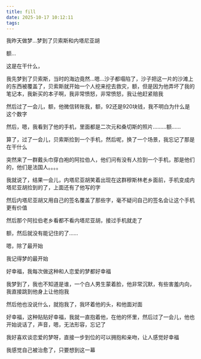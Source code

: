 ```yaml
---
title: fill
date: 2025-10-17 10:12:11
tags:
---
```

我昨天做梦…梦到了贝索斯和内塔尼亚胡

额…

这是在干什么，

我先梦到了贝索斯，当时的海边竟然…嗯…沙子都塌陷了，沙子把这一片的沙滩上的东西被覆盖了，贝索斯就开始一个人挖来挖去救灾，额，但是因为他弄坏了我的笔记本，我新买的本子啊，我非常愤怒，非常愤怒，我让他赶紧赔我

然后过了一会儿，额，他微信转账我，额，92还是920块钱，我不明白为什么是这个数字

然后，嗯，我看到了他的手机，里面都是二次元和桑切斯的照片………额……

算了，过了一会儿，贝索斯捡到一个手机，然后呢，换了一个场景，我忘记了那是在干什么

突然来了一群戴头巾穿白袍的阿拉伯人，他们问有没有人捡到一个手机，那是他们的，他们是法国人。。。。

我就说了，结果一会儿，内塔尼亚胡笑着出现在这群穆斯林老乡面前，手机变成内塔尼亚胡捡到的了，上面还有了他写的字

然后内塔尼亚胡又用自己的签名覆盖了那些字，毫不疑问自己的签名会让这个手机更有价值

然后那个阿拉伯老乡看都不看内塔尼亚胡，接过手机就走了

额，然后就没有能记住的了……

嗯，除了最开始

我记得梦的最开始

好幸福，我每次做这种和人恋爱的梦都好幸福

我梦到了，我也不知道是谁，一个白人男生蒙着脸，他非常沉默，有些害羞内向，我直接跳到他身上让他抱我

然后他也没说什么，就抱我了，我环着他的头，和他面对面

好幸福，这种贴贴好幸福，我就一直抱着他，在他的怀里，然后过了一会儿，他也开始说话了，声音，嗯，无法形容，忘记了

我好喜欢谈恋爱的梦呀，直接一步到位的可以拥抱和亲吻，让人感觉好幸福

我感觉自己被治愈了，只要想到这一幕